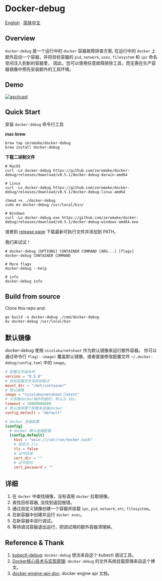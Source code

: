 # Docker-debug

[English](README.md) ∙ [简体中文](README-zh-Hans.md)

## Overview

`docker-debug` 是一个运行中的 `docker` 容器故障排查方案,
在运行中的 `docker` 上额外启动一个容器，并将目标容器的 `pid`, `network`, `uses`, `filesystem` 和 `ipc` 命名空间注入到新的容器里，
因此，您可以使用任意故障排除工具，而无需在生产容器镜像中预先安装额外的工具环境。

## Demo
[![asciicast](https://asciinema.org/a/235025.svg)](https://asciinema.org/a/235025)
## Quick Start

安装 `docker-debug` 命令行工具

**mac brew**
```shell
brew tap zeromake/docker-debug
brew install docker-debug
```

**下载二进制文件**
``` shell
# MacOS
curl -Lo docker-debug https://github.com/zeromake/docker-debug/releases/download/v0.5.1/docker-debug-darwin-amd64

# Linux
curl -Lo docker-debug https://github.com/zeromake/docker-debug/releases/download/v0.5.1/docker-debug-linux-amd64

chmod +x ./docker-debug
sudo mv docker-debug /usr/local/bin/

# Windows
curl -Lo docker-debug.exe https://github.com/zeromake/docker-debug/releases/download/v0.5.1/docker-debug-windows-amd64.exe
```

或者到 [release page](https://github.com/zeromake/docker-debug/releases/lastest) 下载最新可执行文件并添加到 PATH。

我们来试试！
``` shell
# docker-debug [OPTIONS] CONTAINER COMMAND [ARG...] [flags]
docker-debug CONTAINER COMMAND

# More flags
docker-debug --help

# info
docker-debug info
```

## Build from source
Clone this repo and:
``` shell
go build -o docker-debug ./cmd/docker-debug
mv docker-debug /usr/local/bin
```

## 默认镜像
docker-debug 使用 `nicolaka/netshoot` 作为默认镜像来运行额外容器。
你可以通过命令行 `flag(--image)` 覆盖默认镜像，或者直接修改配置文件 `~/.docker-debug/config.toml` 中的 `image`。
``` toml
# 配置文件版本号
version = "0.5.0"
# 目标容器文件系统挂载点
mount_dir = "/mnt/container"
# 默认镜像
image = "nicolaka/netshoot:latest"
# 大多数docker操作的超时，默认为 10s。
timeout = 10000000000
# 默认使用哪个配置来连接docker
config_default = "default"

# docker 连接配置
[config]
  # docker 默认连接配置
  [config.default]
    host = "unix:///var/run/docker.sock"
    # 是否为 tls
    tls = false
    # 证书目录
    cert_dir = ""
    # 证书密码
    cert_password = ""
```

## 详细
1. 在 `docker` 中查找镜像，没有调用 `docker` 拉取镜像。
2. 查找目标容器, 没找到返回报错。
3. 通过自定义镜像创建一个容器并挂载 `ipc`, `pid`, `network`, `etc`, `filesystem`。
4. 在新容器中创建并运行 `docker exec`。
5. 在新容器中进行调试。
6. 等待调试容器退出运行，把调试用的额外容器清理掉。

## Reference & Thank
1. [kubectl-debug](https://github.com/aylei/kubectl-debug): `docker-debug` 想法来自这个 kubectl 调试工具。
2. [Docker核心技术与实现原理](https://draveness.me/docker): `docker-debug` 的文件系统挂载原理来自这个博文。
3. [docker-engine-api-doc](https://docs.docker.com/engine/api/latest): docker engine api 文档。
